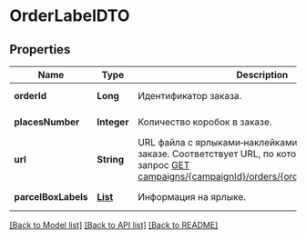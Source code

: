 # OrderLabelDTO
## Properties

| Name | Type | Description | Notes |
|------------ | ------------- | ------------- | -------------|
| **orderId** | **Long** | Идентификатор заказа. | [default to null] |
| **placesNumber** | **Integer** | Количество коробок в заказе. | [default to null] |
| **url** | **String** | URL файла с ярлыками‑наклейками на все коробки в заказе.  Соответствует URL, по которому выполняется запрос [GET campaigns/{campaignId}/orders/{orderId}/delivery/labels](../../reference/orders/generateOrderLabels.md).  | [default to null] |
| **parcelBoxLabels** | [**List**](ParcelBoxLabelDTO.md) | Информация на ярлыке. | [default to null] |

[[Back to Model list]](../README.md#documentation-for-models) [[Back to API list]](../README.md#documentation-for-api-endpoints) [[Back to README]](../README.md)

